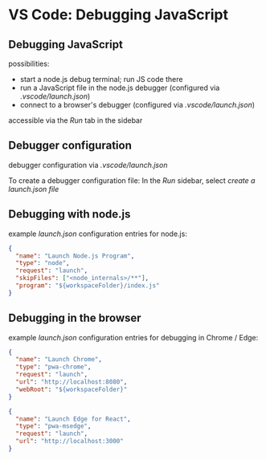 # VS Code: Debugging JavaScript

## Debugging JavaScript

possibilities:

- start a node.js debug terminal; run JS code there
- run a JavaScript file in the node.js debugger (configured via _.vscode/launch.json_)
- connect to a browser's debugger (configured via _.vscode/launch.json_)

accessible via the _Run_ tab in the sidebar

## Debugger configuration

debugger configuration via _.vscode/launch.json_

To create a debugger configuration file: In the _Run_ sidebar, select _create a launch.json file_

## Debugging with node.js

example _launch.json_ configuration entries for node.js:

```json
{
  "name": "Launch Node.js Program",
  "type": "node",
  "request": "launch",
  "skipFiles": ["<node_internals>/**"],
  "program": "${workspaceFolder}/index.js"
}
```

## Debugging in the browser

example _launch.json_ configuration entries for debugging in Chrome / Edge:

```json
{
  "name": "Launch Chrome",
  "type": "pwa-chrome",
  "request": "launch",
  "url": "http://localhost:8080",
  "webRoot": "${workspaceFolder}"
}
```

```json
{
  "name": "Launch Edge for React",
  "type": "pwa-msedge",
  "request": "launch",
  "url": "http://localhost:3000"
}
```
